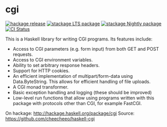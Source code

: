 cgi
===

[![hackage release](https://img.shields.io/hackage/v/cgi.svg?label=hackage)](http://hackage.haskell.org/package/cgi)
[![stackage LTS package](http://stackage.org/package/cgi/badge/lts)](http://stackage.org/lts/package/cgi)
[![stackage Nightly package](http://stackage.org/package/cgi/badge/nightly)](http://stackage.org/nightly/package/cgi)
[![CI Status](https://github.com/cheecheeo/haskell-cgi/actions/workflows/haskell-ci.yml/badge.svg)](https://github.com/cheecheeo/haskell-cgi/actions/workflows/haskell-ci.yml)

This is a Haskell library for writing CGI programs.
Its features include:

- Access to CGI parameters (e.g. form input) from both
  GET and POST requests.
- Access to CGI environment variables.
- Ability to set arbitrary response headers.
- Support for HTTP cookies.
- An efficient implementation of multipart/form-data
  using Data.ByteString. This allows for efficient
  handling of file uploads.
- A CGI monad transformer.
- Basic exception handling and logging (these should be improved)
- Low-level run functions that allow using programs written with
  this package with protocols other than CGI, for example FastCGI.

On hackage: http://hackage.haskell.org/package/cgi
Source: https://github.com/cheecheeo/haskell-cgi
